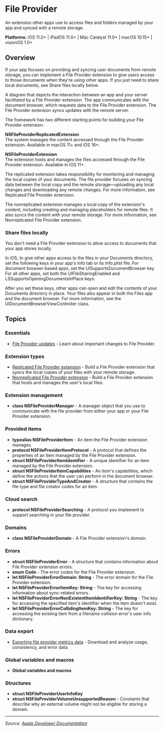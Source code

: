 # File Provider

An extension other apps use to access files and folders managed by your app and synced with a remote storage.

**Platforms:** iOS 11.0+ | iPadOS 11.0+ | Mac Catalyst 11.0+ | macOS 10.15+ | visionOS 1.0+

## Overview

If your app focuses on providing and syncing user documents from remote storage, you can implement a File Provider extension to give users access to those documents when they're using other apps. If you just need to share local documents, see Share files locally below.

A diagram that depicts the interaction between an app and your server facilitated by a File Provider extension. The app communicates with the document browser, which requests data to the File Provider extension. The File Provider extension syncs updates with the remote server.

The framework has two different starting points for building your File Provider extension.

**NSFileProviderReplicatedExtension**  
The system manages the content accessed through the File Provider extension. Available in macOS 11+ and iOS 16+.

**NSFileProviderExtension**  
The extension hosts and manages the files accessed through the File Provider extension. Available in iOS 11+.

The replicated extension takes responsibility for monitoring and managing the local copies of your documents. The file provider focuses on syncing data between the local copy and the remote storage—uploading any local changes and downloading any remote changes. For more information, see Replicated File Provider extension.

The nonreplicated extension manages a local copy of the extension's content, including creating and managing placeholders for remote files. It also syncs the content with your remote storage. For more information, see Nonreplicated File Provider extension.

### Share files locally

You don't need a File Provider extension to allow access to documents that your app stores locally.

In iOS, to give other apps access to the files in your Documents directory, set the following keys in your app's Info tab or its Info.plist file. For document browser-based apps, set the UISupportsDocumentBrowser key. For all other apps, set both the UIFileSharingEnabled and LSSupportsOpeningDocumentsInPlace keys.

After you set these keys, other apps can open and edit the contents of your Documents directory in place. Your files also appear in both the Files app and the document browser. For more information, see the UIDocumentBrowserViewController class.

## Topics

### Essentials
- [File Provider updates](https://developer.apple.com/documentation/fileprovider/fileprovider_updates) - Learn about important changes to File Provider.

### Extension types
- [Replicated File Provider extension](https://developer.apple.com/documentation/fileprovider/replicated_file_provider_extension) - Build a File Provider extension that syncs the local copies of your files with your remote storage.
- [Nonreplicated File Provider extension](https://developer.apple.com/documentation/fileprovider/nonreplicated_file_provider_extension) - Build a File Provider extension that hosts and manages the user's local files.

### Extension management
- **class NSFileProviderManager** - A manager object that you use to communicate with the file provider from either your app or your File Provider extension.

### Provided items
- **typealias NSFileProviderItem** - An item the File Provider extension manages.
- **protocol NSFileProviderItemProtocol** - A protocol that defines the properties of an item managed by the File Provider extension.
- **struct NSFileProviderItemIdentifier** - A unique identifier for an item managed by the File Provider extension.
- **struct NSFileProviderItemCapabilities** - An item's capabilities, which define the actions that the user can perform in the document browser.
- **struct NSFileProviderTypeAndCreator** - A structure that contains the file type and file creator codes for an item.

### Cloud search
- **protocol NSFileProviderSearching** - A protocol you implement to support searching in your file provider.

### Domains
- **class NSFileProviderDomain** - A File Provider extension's domain.

### Errors
- **struct NSFileProviderError** - A structure that contains information about File Provider extension errors.
- **enum Code** - The error codes for the File Provider extension.
- **let NSFileProviderErrorDomain: String** - The error domain for the File Provider extension.
- **let NSFileProviderErrorItemKey: String** - The key for accessing information about sync-related errors.
- **let NSFileProviderErrorNonExistentItemIdentifierKey: String** - The key for accessing the specified item's identifier when the item doesn't exist.
- **let NSFileProviderErrorCollidingItemKey: String** - The key for accessing the existing item from a filename collision error's user info dictionary.

### Data export
- [Exporting file provider metrics data](https://developer.apple.com/documentation/fileprovider/exporting_file_provider_metrics_data) - Download and analyze usage, consistency, and error data.

### Global variables and macros
- **Global variables and macros**

### Structures
- **struct NSFileProviderUserInfoKey**
- **struct NSFileProviderVolumeUnsupportedReason** - Constants that describe why an external volume might not be eligible for storing a domain.

---

*Source: [Apple Developer Documentation](https://developer.apple.com/documentation/FileProvider)*